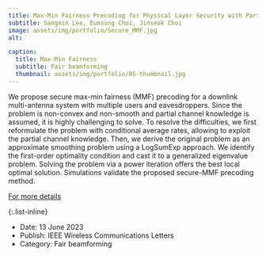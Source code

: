 ```yaml
---
title: Max-Min Fairness Precoding for Physical Layer Security with Partial Channel Knowledge
subtitle: Sangmin Lee, Eunsung Choi, Jinseok Choi
image: assets/img/portfolio/Secure_MMF.jpg
alt: 

caption:
  title: Max-Min Fairness
  subtitle: Fair beamforming
  thumbnail: assets/img/portfolio/05-thumbnail.jpg
---
```

We propose secure max-min fairness (MMF) precoding for a downlink multi-antenna system with multiple users and eavesdroppers. Since the problem is non-convex and non-smooth and partial channel knowledge is assumed, it is highly challenging to solve. To resolve the difficulties, we first reformulate the problem with conditional average rates, allowing to exploit the partial channel knowledge. Then, we derive the original problem as an approximate smoothing problem using a LogSumExp approach. We identify the first-order optimality condition and cast it to a generalized eigenvalue problem. Solving the problem via a power iteration offers the best local optimal solution. Simulations validate the proposed secure-MMF precoding method.

[For more details](https://ieeexplore.ieee.org/document/10149521)

{:.list-inline}
- Date: 13 June 2023
- Publish: IEEE Wireless Communications Letters
- Category: Fair beamforming
